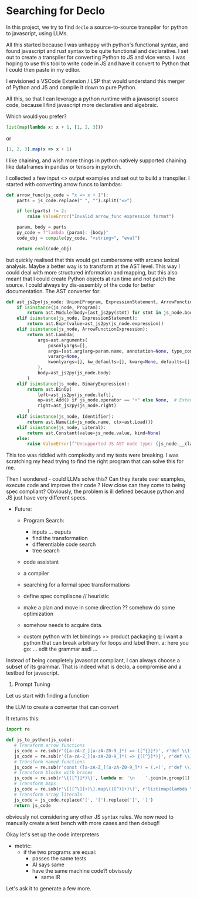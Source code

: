 # Searching for Declo

In this project, we try to find `declo` a source-to-source transpiler for python to javascript, using LLMs. 

All this started because I was unhappy with python's functional syntax, and found javascript and rust syntax to be quite functional and declarative. I set out to create a transpiler for converting Python to JS and vice versa. I was hoping to use this tool to write code in JS and have it convert to Python that I could then paste in my editor. 

I envisioned a VSCode Extension / LSP that would understand this merger of Python and JS and compile it down to pure Python. 

All this, so that I can leverage a python runtime with a javascript source code, because I find javascript more declarative and algebraic. 

Which would you prefer?
```py
list(map(lambda x: x + 1, [1, 2, 3]))
```

or 
```js
[1, 2, 3].map(x => x + 1)
```

I like chaining, and wish more things in python natively supported chaining like dataframes in pandas or tensors in pytorch. 



I collected a few input <> output examples and set out to build a transpiler. I started with converting arrow funcs to lambdas:
```py
def arrow_func(js_code = "x => x + 1"):
    parts = js_code.replace(" ", "").split("=>")

    if len(parts) != 2:
        raise ValueError("Invalid arrow_func expression format")

    param, body = parts
    py_code = f"lambda {param}: {body}"
    code_obj = compile(py_code, "<string>", "eval")

    return eval(code_obj)
``` 

but quickly realised that this would get cumbersome with arcane lexical analysis. Maybe a better way is to transform at the AST level. This way I could deal with more structured information and mapping, but this also meant that I could create Python objects at run time and not patch the source. I could always try dis-assembly of the code for better documentation. The AST converter for:

```py
def ast_js2py(js_node: Union[Program, ExpressionStatement, ArrowFunctionExpression, BinaryExpression, Identifier, Literal]) -> ast.AST:
    if isinstance(js_node, Program):
        return ast.Module(body=[ast_js2py(stmt) for stmt in js_node.body], type_ignores=[])
    elif isinstance(js_node, ExpressionStatement):
        return ast.Expr(value=ast_js2py(js_node.expression))
    elif isinstance(js_node, ArrowFunctionExpression):
        return ast.Lambda(
            args=ast.arguments(
                posonlyargs=[],
                args=[ast.arg(arg=param.name, annotation=None, type_comment=None) for param in js_node.params],
                vararg=None,
                kwonlyargs=[], kw_defaults=[], kwarg=None, defaults=[]
            ),
            body=ast_js2py(js_node.body)
        )
    elif isinstance(js_node, BinaryExpression):
        return ast.BinOp(
            left=ast_js2py(js_node.left),
            op=ast.Add() if js_node.operator == "+" else None,  # Extend this for other operators
            right=ast_js2py(js_node.right)
        )
    elif isinstance(js_node, Identifier):
        return ast.Name(id=js_node.name, ctx=ast.Load())
    elif isinstance(js_node, Literal):
        return ast.Constant(value=js_node.value, kind=None)
    else:
        raise ValueError(f"Unsupported JS AST node type: {js_node.__class__.__name__}")
```


This too was riddled with complexity and my tests were breaking. I was scratching my head trying to find the right program that can solve this for me. 

Then I wondered - could LLMs solve this? Can they iterate over examples, execute code and improve their code ? How close can they come to being spec compliant? Obviously, the problem is ill defined because python and JS just have very different specs. 


- Future:
    - Program Search:
        - inputs ... ouputs
        - find the transformation
        - differentiable code search
        - tree search

    - code assistant
    - a compiler 
    - searching for a formal spec transformations

    - define spec compliacne // heuristic
    - make a plan and move in some direction ?? somehow do some optimization
    - somehow needs to acquire data. 



    - custom python with let bindings >> product packaging
    q: i want a python that can break arbitrary for loops and label them. 
    a: here you go: ... edit the grammar asdl ... 


Instead of being completely javascript compliant, I can always choose a subset of its grammar. That is indeed what is declo, a compromise and a testbed for javascript.

1. Prompt Tuning

Let us start with finding a function

 the LLM to create a converter that can convert  



 It returns this:
 ```python
 import re

def js_to_python(js_code):
    # Transform arrow functions
    js_code = re.sub(r'([a-zA-Z_][a-zA-Z0-9_]*) => ([^{}]*)', r'def \\1():\n    return \\2', js_code)
    js_code = re.sub(r'([a-zA-Z_][a-zA-Z0-9_]*) => {([^}]*)}', r'def \\1():\n    \\2', js_code)
    # Transform named functions
    js_code = re.sub(r'const ([a-zA-Z_][a-zA-Z0-9_]*) = (.+)', r'def \\1:\n    return \\2', js_code)
    # Transform blocks with braces
    js_code = re.sub(r'\{([^}]*)\}', lambda m: '\n    '.join(m.group(1).split(';')) + '\n', js_code)
    # Transform maps
    js_code = re.sub(r'\[([^\]]+)\].map\(([^)]+)\)', r'list(map(lambda \\2, [\1]))', js_code)
    # Transform array literals
    js_code = js_code.replace('[', '[').replace(']', ']')
    return js_code
```

obviously not considering any other JS syntax rules. We now need to manually create a test bench with more cases and then debug!!


Okay let's set up the code interpreters
- metric:
    - if the two programs are equal:
        - passes the same tests 
        - AI says same
        - have the same machine code?! obvisouly
            - same IR
    






Let's ask it to generate a few more. 